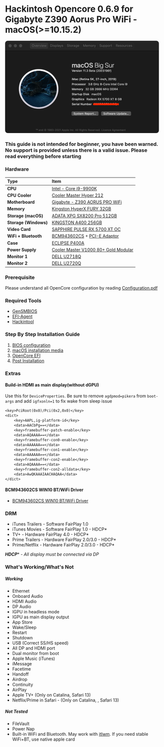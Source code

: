 # Hackintosh Opencore 0.6.9 for Gigabyte Z390 Aorus Pro WiFi - macOS(>=10.15.2) 

![System Info](images/system-1615314097.png)

### This guide is not intended for beginner, you have been warned. No support is provided unless there is a valid issue. Please read everything before starting

### Hardware

Type|Item
:----|:----
**CPU** | [Intel - Core i9-9900K](about:blank)
**CPU Cooler** | [Cooler Master Hyper 212](https://shopee.com.my/product/27186464/1049199653) 
**Motherboard** | [Gigabyte - Z390 AORUS PRO WiFi](https://shopee.com.my/product/18799831/1830724338)
**Memory** | [Kingston HyperX FURY 32GB](https://shopee.com.my/product/44965307/1790719113)
**Storage (macOS)** | [ADATA XPG SX8200 Pro 512GB](https://shopee.com.my/product/84969687/1883571808)
**Storage (Windows)** | [KINGSTON A400 256GB](https://shopee.com.my/product/29242218/1103855234)
**Video Card** | [SAPPHIRE PULSE RX 5700 XT OC](about:blank)
**WiFi + Bluetooth** | [BCM943602CS](https://www.aliexpress.com/item/32847834498.html) + [PCI-E Adaptor](https://shopee.com.my/product/162227071/3405707076)
**Case** | [ECLIPSE P400A](https://shopee.com.my/product/1422162/6808915755)
**Power Supply** | [Cooler Master V1000 80+ Gold Modular](https://shopee.com.my/product/47928376/3300926225)
**Monitor 1** | [DELL U2718Q](https://www.dell.com/si/business/p/dell-u2718q-monitor/pd)
**Monitor 2** | [DELL U2720Q](https://www.dell.com/en-my/shop/ultrasharp-27-4k-usb-c-monitor-u2720q/apd/210-auzy/monitors-monitor-accessories)

### Prerequisite 
Please understand all OpenCore configuration by reading [Configuration.pdf](https://github.com/acidanthera/OpenCorePkg/blob/master/Docs/Configuration.pdf) 

### Required Tools
- [GenSMBIOS](https://github.com/corpnewt/GenSMBIOS)
- [EFI-Agent](https://github.com/headkaze/EFI-Agent)
- [Hackintool](https://github.com/headkaze/Hackintool)

### Step By Step Installation Guide
1. [BIOS configuration](BIOS.md)
2. [macOS installation media](INSTALLER.md)
3. [OpenCore EFI](OC.md)
4. [Post Installation](POST_INSTALL.md)

### Extras
#### Build-in HDMI as main display(without dGPU)
Use this for `DeviceProperties`. Be sure to remove `agdpmod=pikera` from `boot-args` and add `igfxonln=1` to fix wake from sleep issue
```
<key>PciRoot(0x0)/Pci(0x2,0x0)</key>
<dict>
	<key>AAPL,ig-platform-id</key>
	<data>AACbPg==</data>
	<key>framebuffer-patch-enable</key>
	<data>AQAAAA==</data>
	<key>framebuffer-con0-enable</key>
	<data>AAAAAA==</data>
	<key>framebuffer-con1-enable</key>
	<data>AAAAAA==</data>
	<key>framebuffer-con2-enable</key>
	<data>AQAAAA==</data>
	<key>framebuffer-con2-alldata</key>
	<data>AwQKAAAIAACHAQAA</data>
</dict>
```
#### BCM943602CS WIN10 BT/WiFi Driver
- [BCM943602CS WIN10 BT/WiFi Driver](https://mega.nz/file/h5ozUZCS#XVszB3yWDcyhaNxahbMWJLiEmnmGpqbuAnahyGDdv7Y)

### DRM
- iTunes Trailers - Software FairPlay 1.0
- iTunes Movies - Software FairPlay 1.0 - HDCP*
- TV+ - Hardware FairPlay 4.0 - HDCP*
- Prime Trailers - Hardware FairPlay 2.0/3.0 - HDCP*
- Prime/Netflix - Hardware FairPlay 2.0/3.0 - HDCP*

***HDCP**** - *All display must be connected via DP*

### What's Working/What's Not

##### Working
- Ethernet
- Onboard Audio
- HDMI Audio
- DP Audio
- IGPU in headless mode
- IGPU as main display output
- App Store
- Wake/Sleep
- Restart
- Shutdown
- USB (Correct SS/HS speed)
- All DP and HDMI port
- Dual monitor from boot
- Apple Music (iTunes)
- iMessage
- Facetime
- Handoff
- Airdrop
- Continuity
- AirPlay
- Apple TV+ (Only on Catalina, Safari 13)
- Netflix/Prime in Safari - (Only on Catalina, , Safari 13)

##### Not Tested
- FileVault
- Power Nap
- Built-in WiFi and Bluetooth. May work with [itlwm](https://openintelwireless.github.io/). If you need stable WiFi+BT, use native apple card
